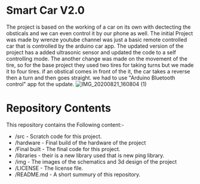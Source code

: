 # Smart Car V2.0 
The project is based on the working of a car on its own with dectecting the obsticals and we can even control it by our phone as well. The initial Project was made by wrenze youtube channel was just a basic remote controlled car that is controlled by the arduino car app. The updated version of the project has a added ultrasonic sensor and updated the code to a self controlling mode. The another change was made on the movement of the tire, so for the base project they used two tires for taking turns but we made it to four tires. if an obstical comes in front of the it, the car takes a reverse then a turn and then goes straight. we had to use "Arduino Bluetooth control" app fot the update.
![IMG_20200821_160804 (1)](https://user-images.githubusercontent.com/68714309/90939682-9bcc2380-e3c9-11ea-82d1-03632ffd443b.jpg)


# Repository Contents

This repository contains the Following content:- 
* /src - Scratch code for this project.
* /hardware - Final build of the hardware of the project 
* /Final built - The final code for this project.
* /libraries - their is a new library used that is new ping library.
* /img - The images of the schematics and 3d design of the project 
* /LICENSE - The license file. 
* /README.md - A short summury of this repository.
